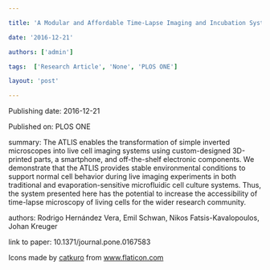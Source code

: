 ---
title: 'A Modular and Affordable Time-Lapse Imaging and Incubation System Based on 3D-Printed Parts, a Smartphone, and Off-The-Shelf Electronics'
date: '2016-12-21'
authors: ['admin']
tags:  ['Research Article', 'None', 'PLOS ONE']
layout: 'post'
---
Publishing date: 2016-12-21

Published on: PLOS ONE

summary: The ATLIS enables the transformation of simple inverted microscopes into live cell imaging systems using custom-designed 3D-printed parts, a smartphone, and off-the-shelf electronic components. We demonstrate that the ATLIS provides stable environmental conditions to support normal cell behavior during live imaging experiments in both traditional and evaporation-sensitive microfluidic cell culture systems. Thus, the system presented here has the potential to increase the accessibility of time-lapse microscopy of living cells for the wider research community.

authors: Rodrigo Hernández Vera, Emil Schwan, Nikos Fatsis-Kavalopoulos, Johan Kreuger

link to paper: 10.1371/journal.pone.0167583

Icons made by <a href="https://www.flaticon.com/free-icon/bookshelves_3576884" title="catkuro">catkuro</a> from <a href="https://www.flaticon.com/" title="Flaticon"> www.flaticon.com</a>